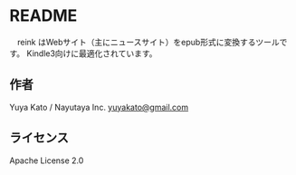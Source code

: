 
# README

　reink はWebサイト（主にニュースサイト）をepub形式に変換するツールです。
Kindle3向けに最適化されています。

## 作者

Yuya Kato / Nayutaya Inc. <yuyakato@gmail.com>

## ライセンス

Apache License 2.0
